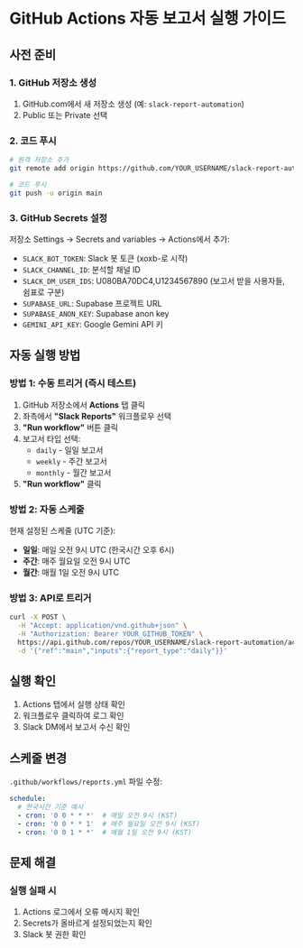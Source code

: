 # GitHub Actions 자동 보고서 실행 가이드

## 사전 준비

### 1. GitHub 저장소 생성
1. GitHub.com에서 새 저장소 생성 (예: `slack-report-automation`)
2. Public 또는 Private 선택

### 2. 코드 푸시
```bash
# 원격 저장소 추가
git remote add origin https://github.com/YOUR_USERNAME/slack-report-automation.git

# 코드 푸시
git push -u origin main
```

### 3. GitHub Secrets 설정
저장소 Settings → Secrets and variables → Actions에서 추가:

- `SLACK_BOT_TOKEN`: Slack 봇 토큰 (xoxb-로 시작)
- `SLACK_CHANNEL_ID`: 분석할 채널 ID
- `SLACK_DM_USER_IDS`: U080BA70DC4,U1234567890 (보고서 받을 사용자들, 쉼표로 구분)
- `SUPABASE_URL`: Supabase 프로젝트 URL
- `SUPABASE_ANON_KEY`: Supabase anon key
- `GEMINI_API_KEY`: Google Gemini API 키

## 자동 실행 방법

### 방법 1: 수동 트리거 (즉시 테스트)
1. GitHub 저장소에서 **Actions** 탭 클릭
2. 좌측에서 **"Slack Reports"** 워크플로우 선택
3. **"Run workflow"** 버튼 클릭
4. 보고서 타입 선택:
   - `daily` - 일일 보고서
   - `weekly` - 주간 보고서
   - `monthly` - 월간 보고서
5. **"Run workflow"** 클릭

### 방법 2: 자동 스케줄
현재 설정된 스케줄 (UTC 기준):
- **일일**: 매일 오전 9시 UTC (한국시간 오후 6시)
- **주간**: 매주 월요일 오전 9시 UTC
- **월간**: 매월 1일 오전 9시 UTC

### 방법 3: API로 트리거
```bash
curl -X POST \
  -H "Accept: application/vnd.github+json" \
  -H "Authorization: Bearer YOUR_GITHUB_TOKEN" \
  https://api.github.com/repos/YOUR_USERNAME/slack-report-automation/actions/workflows/reports.yml/dispatches \
  -d '{"ref":"main","inputs":{"report_type":"daily"}}'
```

## 실행 확인

1. Actions 탭에서 실행 상태 확인
2. 워크플로우 클릭하여 로그 확인
3. Slack DM에서 보고서 수신 확인

## 스케줄 변경

`.github/workflows/reports.yml` 파일 수정:

```yaml
schedule:
  # 한국시간 기준 예시
  - cron: '0 0 * * *'  # 매일 오전 9시 (KST)
  - cron: '0 0 * * 1'  # 매주 월요일 오전 9시 (KST)
  - cron: '0 0 1 * *'  # 매월 1일 오전 9시 (KST)
```

## 문제 해결

### 실행 실패 시
1. Actions 로그에서 오류 메시지 확인
2. Secrets가 올바르게 설정되었는지 확인
3. Slack 봇 권한 확인